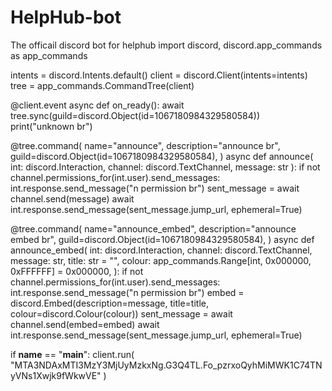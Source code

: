 # HelpHub-bot
The officail discord bot for helphub
import discord, discord.app_commands as app_commands

intents = discord.Intents.default()
client = discord.Client(intents=intents)
tree = app_commands.CommandTree(client)


@client.event
async def on_ready():
    await tree.sync(guild=discord.Object(id=1067180984329580584))
    print("unknown br")


@tree.command(
    name="announce",
    description="announce br",
    guild=discord.Object(id=1067180984329580584),
)
async def announce(
    int: discord.Interaction, channel: discord.TextChannel, message: str
):
    if not channel.permissions_for(int.user).send_messages:
        int.response.send_message("n permission br")
    sent_message = await channel.send(message)
    await int.response.send_message(sent_message.jump_url, ephemeral=True)

@tree.command(
    name="announce_embed",
    description="announce embed br",
    guild=discord.Object(id=1067180984329580584),
)
async def announce_embed(
    int: discord.Interaction,
    channel: discord.TextChannel,
    message: str,
    title: str = "",
    colour: app_commands.Range[int, 0x000000, 0xFFFFFF] = 0x000000,
):
    if not channel.permissions_for(int.user).send_messages:
        int.response.send_message("n permission br")
    embed = discord.Embed(description=message, title=title, colour=discord.Colour(colour))
    sent_message = await channel.send(embed=embed)
    await int.response.send_message(sent_message.jump_url, ephemeral=True)


if __name__ == "__main__":
    client.run(
        "MTA3NDAxMTI3MzY3MjUyMzkxNg.G3Q4TL.Fo_pzrxoQyhMiMWK1C74TNyVNs1Xwjk9fWkwVE"
    )
